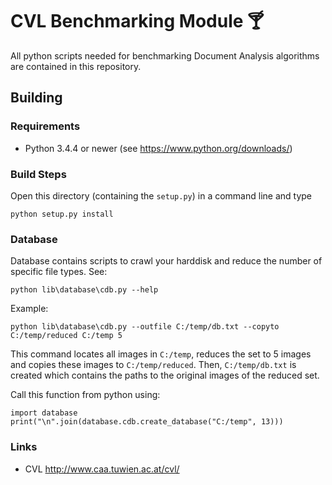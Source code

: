 # CVL Benchmarking Module 🍸
All python scripts needed for benchmarking Document Analysis algorithms
are contained in this repository.

## Building

### Requirements
- Python 3.4.4 or newer (see https://www.python.org/downloads/)

### Build Steps
Open this directory (containing the ``setup.py``) in a command line and type
```
python setup.py install
```

### Database
Database contains scripts to crawl your harddisk and reduce the number of
specific file types. See:
```
python lib\database\cdb.py --help
```

Example:
```
python lib\database\cdb.py --outfile C:/temp/db.txt --copyto C:/temp/reduced C:/temp 5
```
This command locates all images in ``C:/temp``, reduces the set to 5 images and
copies these images to ``C:/temp/reduced``. Then, ``C:/temp/db.txt`` is
created which contains the paths to the original images of the reduced set.

Call this function from python using:

```
import database
print("\n".join(database.cdb.create_database("C:/temp", 13)))
```
### Links
- CVL http://www.caa.tuwien.ac.at/cvl/
